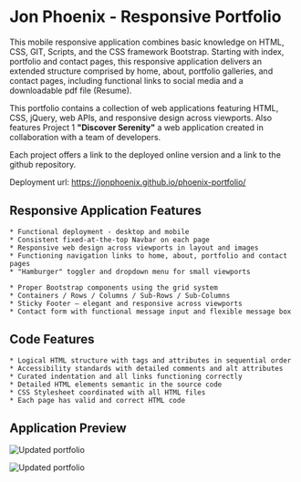 # Jon Phoenix - Responsive Portfolio

This mobile responsive application combines basic knowledge on HTML, CSS, GIT, Scripts, and the CSS framework Bootstrap. 
Starting with index, portfolio and contact pages, this responsive application delivers an extended structure comprised by home, about, portfolio galleries, and contact pages, including functional links to social media and a downloadable pdf file (Resume).

This portfolio contains a collection of web applications featuring HTML, CSS, jQuery, web APIs, and responsive design across viewports. Also features Project 1 **"Discover Serenity"** a web application created in collaboration with a team of developers.

Each project offers a link to the deployed online version and a link to the github repository.


Deployment url: https://jonphoenix.github.io/phoenix-portfolio/


## Responsive Application Features

```
* Functional deployment - desktop and mobile
* Consistent fixed-at-the-top Navbar on each page
* Responsive web design across viewports in layout and images
* Functioning navigation links to home, about, portfolio and contact pages
* "Hamburger" toggler and dropdown menu for small viewports

* Proper Bootstrap components using the grid system
* Containers / Rows / Columns / Sub-Rows / Sub-Columns
* Sticky Footer – elegant and responsive across viewports
* Contact form with functional message input and flexible message box
```

## Code Features

```
* Logical HTML structure with tags and attributes in sequential order
* Accessibility standards with detailed comments and alt attributes
* Curated indentation and all links functioning correctly
* Detailed HTML elements semantic in the source code
* CSS Stylesheet coordinated with all HTML files
* Each page has valid and correct HTML code
```

## Application Preview

![Updated portfolio](https://user-images.githubusercontent.com/65391199/89869842-ce745180-db69-11ea-93b0-ad63f9fde386.png)

![Updated portfolio](https://user-images.githubusercontent.com/65391199/89869846-d03e1500-db69-11ea-92df-0d35b837c8a0.png)
